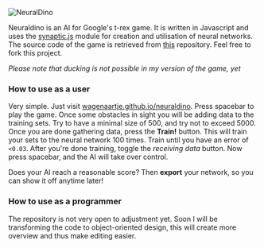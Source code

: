 ![NeuralDino](http://i.imgur.com/MH49gP7.png)

Neuraldino is an AI for Google's t-rex game. It is written in Javascript and uses the [synaptic.js](https://github.com/cazala/synaptic) module for creation and utilisation of neural networks. The source code of the game is retrieved from [this](https://github.com/wayou/t-rex-runner) repository. Feel free to fork this project.

*Please note that ducking is not possible in my version of the game, yet*

### How to use as a user
Very simple. Just visit [wagenaartje.github.io/neuraldino](https://wagenaartje.github.io/neuraldino/). Press spacebar to play the game. Once some obstacles in sight you will be adding data to the training sets. Try to have a minimal size of 500, and try not to exceed 5000. Once you are done gathering data, press the **Train!** button. This will train your sets to the neural network 100 times. Train until you have an error of `<0.03`. After you're done training, toggle the *receiving data* button. Now press spacebar, and the AI will take over control.

Does your AI reach a reasonable score? Then **export** your network, so you can show it off anytime later!

### How to use as a programmer

The repository is not very open to adjustment yet. Soon I will be transforming the code to object-oriented design, this will create more overview and thus make editing easier. 

